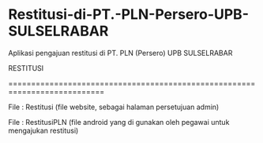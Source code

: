 # Restitusi-di-PT.-PLN-Persero-UPB-SULSELRABAR
Aplikasi pengajuan restitusi di PT. PLN (Persero) UPB SULSELRABAR

RESTITUSI

===========================================================================

File : Restitusi (file website, sebagai halaman persetujuan admin)

File : RestitusiPLN (file android yang di gunakan oleh pegawai untuk mengajukan restitusi)
